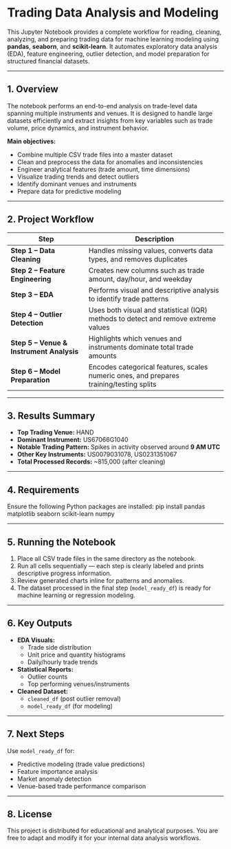 # Trading Data Analysis and Modeling

This Jupyter Notebook provides a complete workflow for reading, cleaning, analyzing, and preparing trading data for machine learning modeling using **pandas**, **seaborn**, and **scikit-learn**. It automates exploratory data analysis (EDA), feature engineering, outlier detection, and model preparation for structured financial datasets.

---

## 1. Overview

The notebook performs an end-to-end analysis on trade-level data spanning multiple instruments and venues. It is designed to handle large datasets efficiently and extract insights from key variables such as trade volume, price dynamics, and instrument behavior.

**Main objectives:**
- Combine multiple CSV trade files into a master dataset  
- Clean and preprocess the data for anomalies and inconsistencies  
- Engineer analytical features (trade amount, time dimensions)  
- Visualize trading trends and detect outliers  
- Identify dominant venues and instruments  
- Prepare data for predictive modeling  

---

## 2. Project Workflow

| Step | Description |
|------|-------------|
| **Step 1 – Data Cleaning** | Handles missing values, converts data types, and removes duplicates |
| **Step 2 – Feature Engineering** | Creates new columns such as trade amount, day/hour, and weekday |
| **Step 3 – EDA** | Performs visual and descriptive analysis to identify trade patterns |
| **Step 4 – Outlier Detection** | Uses both visual and statistical (IQR) methods to detect and remove extreme values |
| **Step 5 – Venue & Instrument Analysis** | Highlights which venues and instruments dominate total trade amounts |
| **Step 6 – Model Preparation** | Encodes categorical features, scales numeric ones, and prepares training/testing splits |

---

## 3. Results Summary
- **Top Trading Venue:** HAND  
- **Dominant Instrument:** US67066G1040  
- **Notable Trading Pattern:** Spikes in activity observed around **9 AM UTC**  
- **Other Key Instruments:** US0079031078, US0231351067  
- **Total Processed Records:** ~815,000 (after cleaning)  

---

## 4. Requirements

Ensure the following Python packages are installed: pip install pandas matplotlib seaborn scikit-learn numpy

---

## 5. Running the Notebook

1. Place all CSV trade files in the same directory as the notebook.  
2. Run all cells sequentially — each step is clearly labeled and prints descriptive progress information.  
3. Review generated charts inline for patterns and anomalies.  
4. The dataset processed in the final step (`model_ready_df`) is ready for machine learning or regression modeling.

---

## 6. Key Outputs

- **EDA Visuals:**  
  - Trade side distribution  
  - Unit price and quantity histograms  
  - Daily/hourly trade trends  
- **Statistical Reports:**  
  - Outlier counts  
  - Top performing venues/instruments  
- **Cleaned Dataset:**  
  - `cleaned_df` (post outlier removal)  
  - `model_ready_df` (for modeling)

---

## 7. Next Steps

Use `model_ready_df` for:
- Predictive modeling (trade value predictions)
- Feature importance analysis
- Market anomaly detection
- Venue-based trade performance comparison

---

## 8. License

This project is distributed for educational and analytical purposes. You are free to adapt and modify it for your internal data analysis workflows.

